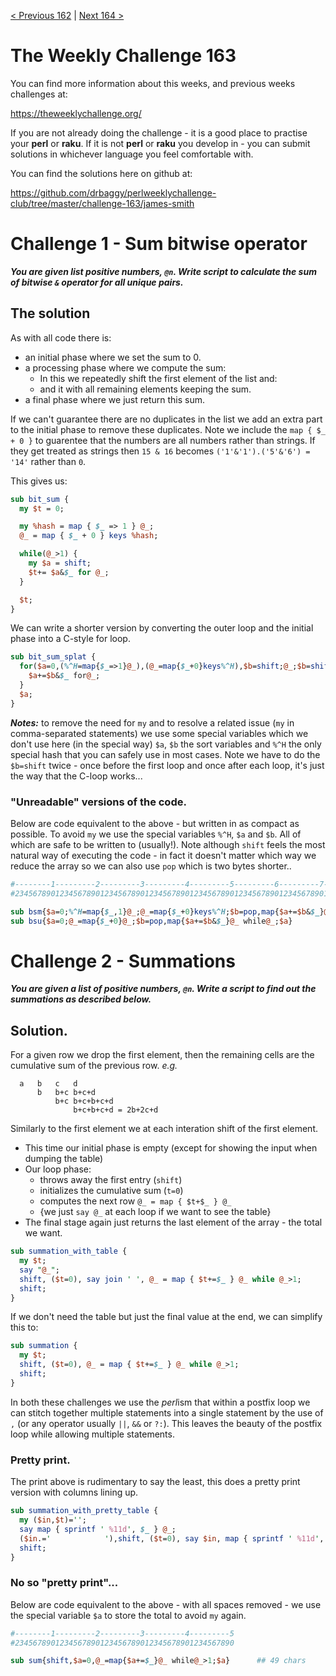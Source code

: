 [< Previous 162](https://github.com/drbaggy/perlweeklychallenge-club/tree/master/challenge-162/james-smith) |
[Next 164 >](https://github.com/drbaggy/perlweeklychallenge-club/tree/master/challenge-164/james-smith)
# The Weekly Challenge 163

You can find more information about this weeks, and previous weeks challenges at:

  https://theweeklychallenge.org/

If you are not already doing the challenge - it is a good place to practise your
**perl** or **raku**. If it is not **perl** or **raku** you develop in - you can
submit solutions in whichever language you feel comfortable with.

You can find the solutions here on github at:

https://github.com/drbaggy/perlweeklychallenge-club/tree/master/challenge-163/james-smith

# Challenge 1 - Sum bitwise operator

***You are given list positive numbers, `@n`. Write script to calculate the sum of bitwise `&` operator for all unique pairs.***

## The solution

As with all code there is:

 * an initial phase where we set the sum to 0.
 * a processing phase where we compute the sum:
   * In this we repeatedly shift the first element of the list and:
   * and it with all remaining elements keeping the sum.
 * a final phase where we just return this sum.

If we can't guarantee there are no duplicates in the list we add an 
extra part to the initial phase to remove these duplicates. Note we include the `map { $_ + 0 }` to guarentee that the numbers are all numbers rather than strings.
If they get treated as strings then `15 & 16` becomes `('1'&'1').('5'&'6') = '14'` rather than `0`.

This gives us:

```perl
sub bit_sum {
  my $t = 0;

  my %hash = map { $_ => 1 } @_;
  @_ = map { $_ + 0 } keys %hash;

  while(@_>1) {
    my $a = shift;
    $t+= $a&$_ for @_;
  }

  $t;
}

```

We can write a shorter version by converting the outer loop and the initial phase into a C-style for loop.

```perl
sub bit_sum_splat {
  for($a=0,(%^H=map{$_=>1}@_),(@_=map{$_+0}keys%^H),$b=shift;@_;$b=shift){
    $a+=$b&$_ for@_;
  }
  $a;
}
```

***Notes:*** to remove the need for `my` and to resolve a related issue (`my` in comma-separated statements) we use
some special variables which we don't use here (in the special way) `$a`, `$b` the sort variables and `%^H` the only
special hash that you can safely use in most cases. Note we have to do the `$b=shift` twice - once before the first
loop and once after each loop, it's just the way that the C-loop works...

### "Unreadable" versions of the code.

Below are code equivalent to the above - but written in as compact as possible. To avoid `my` we use the special
variables `%^H`, `$a` and `$b`. All of which are safe to be written to (usually!). Note although `shift` feels
the most natural way of executing the code - in fact it doesn't matter which way we reduce the array so we can
also use `pop` which is two bytes shorter..

```perl
#--------1---------2---------3---------4---------5---------6---------7---------8---------9
#23456789012345678901234567890123456789012345678901234567890123456789012345678901234567890

sub bsm{$a=0;%^H=map{$_,1}@_;@_=map{$_+0}keys%^H;$b=pop,map{$a+=$b&$_}@_ while@_;$a}  ## 84 chars
sub bsu{$a=0;@_=map{$_+0}@_;$b=pop,map{$a+=$b&$_}@_ while@_;$a}                       ## 63 chars
```

# Challenge 2 - Summations

***You are given a list of positive numbers, `@n`. Write a script to find out the summations as described below.***

## Solution.

For a given row we drop the first element, then the remaining cells are the cumulative sum of the previous row. *e.g.*

```
  a   b   c   d
      b   b+c b+c+d
          b+c b+c+b+c+d
              b+c+b+c+d = 2b+2c+d
```

Similarly to the first element we at each interation shift of the first element.

 * This time our initial phase is empty (except for showing the input when dumping the table)
 * Our loop phase:
   * throws away the first entry (`shift`)
   * initializes the cumulative sum (`t=0`)
   * computes the next row `@_ = map { $t+$_ } @_`
   * {we just `say @_` at each loop if we want to see the table}
 * The final stage again just returns the last element of the array - the total we want.

```perl
sub summation_with_table {
  my $t;
  say "@_";
  shift, ($t=0), say join ' ', @_ = map { $t+=$_ } @_ while @_>1;
  shift;
}
```

If we don't need the table but just the final value at the end, we can simplify this to:

```perl
sub summation {
  my $t;
  shift, ($t=0), @_ = map { $t+=$_ } @_ while @_>1;
  shift;
}
```

In both these challenges we use the *perl*ism that within a postfix loop we can stitch together multiple statements into a single statement by the use of `,` (or any operator usually `||`, `&&` or `?:`). This leaves the beauty of the postfix loop while allowing multiple statements.

### Pretty print.

The print above is rudimentary to say the least, this does a pretty print version with columns lining up.

```perl
sub summation_with_pretty_table {
  my ($in,$t)='';
  say map { sprintf ' %11d', $_ } @_;
  ($in.='            '),shift, ($t=0), say $in, map { sprintf ' %11d', $_ } @_ = map { $t+=$_ } @_ while @_>1;
  shift;
}
```

### No so "pretty print"... 

Below are code equivalent to the above - with all spaces removed - we use the special variable `$a` to store the total to avoid `my` again.
```perl
#--------1---------2---------3---------4---------5
#2345678901234567890123456789012345678901234567890

sub sum{shift,$a=0,@_=map{$a+=$_}@_ while@_>1;$a}      ## 49 chars
